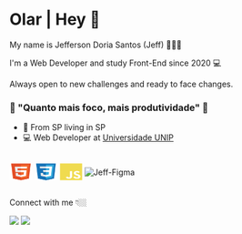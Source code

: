 # Olar | Hey 👋

My name is Jefferson Doria Santos (Jeff) 🧑🇧🇷

I'm a Web Developer and study Front-End since 2020 💻

Always open to new challenges and ready to face changes.

### 💪 "Quanto mais foco, mais produtividade" 🚀

- 📍 From SP living in SP
- 💻 Web Developer at [Universidade UNIP](https://www.unip.br/)


<div style="display: inline_block"><br>
  <img align="center" alt="Jeff-HTML" height="30" width="40" src="https://raw.githubusercontent.com/devicons/devicon/master/icons/html5/html5-original.svg">
  <img align="center" alt="Jeff-CSS" height="30" width="40" src="https://raw.githubusercontent.com/devicons/devicon/master/icons/css3/css3-original.svg">
  <img align="center" alt="Jeff-Js" height="30" width="40" src="https://raw.githubusercontent.com/devicons/devicon/master/icons/javascript/javascript-plain.svg">
  <img align="center" alt="Jeff-Figma" height="30" width="40" src="https://cdn.jsdelivr.net/gh/devicons/devicon/icons/figma/figma-original.svg" />
</div>
  
 ##
  Connect with me 👇🏼  
 <div> 
  <a href="https://jefdoria.dev/links.html" title="Mais informações"><img src="https://img.shields.io/badge/me-jefdoria.dev%2Flinks.html-green" target="_blank"></a>
  <a href="https://www.linkedin.com/in/jdoriadev/" title="Linkedin com trabalhos, projetos e carreira" target="_blank"><img src="https://img.shields.io/badge/in-jdoriadev-blue" target="_blank"></a>  
  </div>
